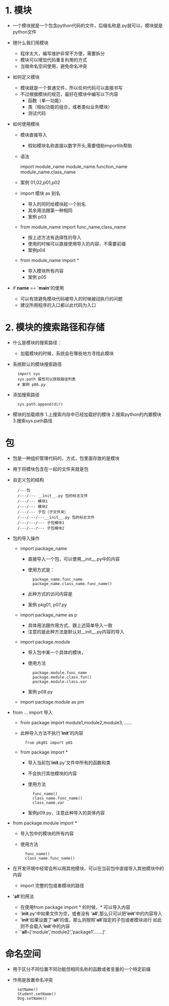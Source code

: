 # 1. 模块
- 一个模块就是一个包含python代码的文件，后缀名称是.py就可以，模块就是python文件
- 随什么我们用模块
    - 程序太大，编写维护非常不方便，需要拆分
    - 模块可以增加代码重复利用的方式
    - 当做命名空间使用，避免命名冲突
- 如何定义模块
    - 模块就是一个普通文件，所以任何代码可以直接书写
    - 不过根据模块的规范，最好在模块中编写以下内容
        - 函数（单一功能）
        - 类（相似功能的组合，或者类似业务模块）
        - 测试代码
        
- 如何使用模块
    - 模块直接导入
        - 假如模块名称直接以数字开头,需要借助importlib帮助
    - 语法
        
        import module_name
        module_name.function_name
        module_name.class_name
    - 案例 01,02,p01,p02
    - import 模块 as 别名
        - 导入的同时给模块起一个别名
        - 其余用法跟第一种相同
        - 案例 p03
    
    - from module_name import func_name,class_name
        - 按上述方法有选择性的导入
        - 使用的时候可以直接使用导入的内容，不需要前缀
        - 案例p04
    - from module_name import *
        - 导入模块所有内容
        - 案例 p05
- if __name__ == '__main__'的使用
    - 可以有效避免模块代码被导入的时候被动执行的问题
    - 建议所用程序的入口都以此代码为入口
    
# 2. 模块的搜索路径和存储
- 什么是模块的搜索路径：
    - 加载模块的时候，系统会在哪些地方寻找此模块
- 系统默认的模块搜索路径
        
        import sys
        sys.path 属性可以获取路径列表
        # 案例 p06.py
- 添加搜索路径
        
        sys.path.append(dir)      
- 模块的加载顺序
    1.上搜索内存中已经加载好的模块
    2.搜索python的内置模块
    3.搜索sys.path路径
    
# 包
- 包是一种组织管理代码的，方式，包里面存放的是模块
- 用于将模块包含在一起的文件夹就是包
- 自定义包的结构

        /---包
        /---/--- __init__.py 包的标志文件
        /---/--- 模块1      
        /---/--- 模块2
        /---/--- 子包（子文件夹）      
        /---/---/---__init__.py 包的标志文件
        /---/---/--- 子包模块1     
        /---/---/--- 子包模块2

- 包的导入操作
    - import package_name
        - 直接导入一个包，可以使用__init__.py中的内容
        - 使用方式是：
        
                package_name.func_name
                package_name.class_name.func_name()
        - 此种方式的访问内容是
        - 案例 pkg01, p07.py
    
    - import package_name as p
        - 具体用法跟作用方式，跟上述简单导入一致
        - 注意的是此种方法是默认对__init__.py内容的导入
        
    - import package.module
        - 导入包中某一个具体的模块，
        - 使用方法
            
                package.module.func_name
                package.module.class.fun()
                package.module.class.var
        - 案例 p08.py
    
    - import package.module as pm
    
- from ... import 导入
    - from package import module1,module2,module3, ......
    - 此种导入方法不执行'__init__'的内容
    
            from pkg01 import p01
    - from package import *
        - 导入当前包'__init__.py'文件中所有的函数和类
        - 不会执行其他模块的内容
        - 使用方法
            
                func_name()
                class_name.func_name()
                class_name.var
                
        - 案例p09.py，注意此种导入的具体内容
        
- from package.module import *
    - 导入包中的模块的所有内容
    - 使用方法
            
            func_name()
            class_name.func_name()
            
- 在开发环境中经常会所以用其他模块，可以在当前包中直接导入其他模块中的内容
    - import 完整的包或者模块的路径
    
- '__all__'的用法
    - 在使用from package import * 的时候，* 可以导入内容
    - '__init__.py'中如果文件为空，或者没有 '__all__',那么只可以把'__init__'中的内容导入
    - '__init__'如果设置了'__all__'的值，那么则按照'__all__'指定的子包或者模块进行
    如此则不会载入'__init__'中的内容
    - '__all__=['module','module2','package1'.......]'
    
# 命名空间
- 用于区分不同位置不同功能但相同名称的函数或者变量的一个特定前缀
- 作用是放置命名冲突

        setName()
        Student.setName()
        Dog.setName()